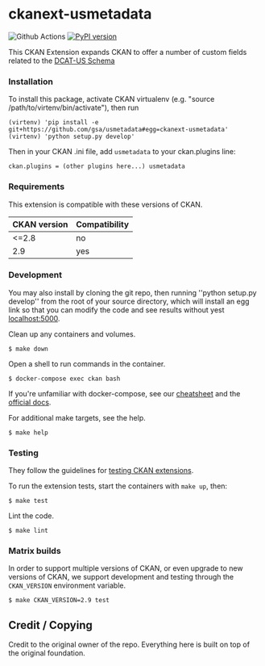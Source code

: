 # ckanext-usmetadata

![Github Actions](https://github.com/GSA/ckanext-usmetadata/actions/workflows/test.yml/badge.svg)
[![PyPI version](https://badge.fury.io/py/ckanext-usmetadata.svg)](https://badge.fury.io/py/ckanext-usmetadata)

This CKAN Extension expands CKAN to offer a number of custom fields related to the [DCAT-US Schema](https://resources.data.gov/schemas/dcat-us/v1.1/)

### Installation

To install this package, activate CKAN virtualenv (e.g. "source /path/to/virtenv/bin/activate"), then run


    (virtenv) 'pip install -e git+https://github.com/gsa/usmetadata#egg=ckanext-usmetadata'
    (virtenv) 'python setup.py develop'
    
Then in your CKAN .ini file, add `usmetadata`
to your ckan.plugins line:

	ckan.plugins = (other plugins here...) usmetadata

### Requirements

This extension is compatible with these versions of CKAN.

CKAN version | Compatibility
------------ | -------------
<=2.8        | no
2.9          | yes

### Development

You may also install by cloning the git repo, then running ''python setup.py develop'' from the root of your source
directory, which will install an egg link so that you can modify the code and see results without yest [localhost:5000](http://localhost:5000/).

Clean up any containers and volumes.

    $ make down

Open a shell to run commands in the container.

    $ docker-compose exec ckan bash

If you're unfamiliar with docker-compose, see our
[cheatsheet](https://github.com/GSA/datagov-deploy/wiki/Docker-Best-Practices#cheatsheet)
and the [official docs](https://docs.docker.com/compose/reference/).

For additional make targets, see the help.

    $ make help

### Testing

They follow the guidelines for [testing CKAN
extensions](https://docs.ckan.org/en/2.9/extensions/testing-extensions.html#testing-extensions).

To run the extension tests, start the containers with `make up`, then:

    $ make test

Lint the code.

    $ make lint


### Matrix builds

In order to support multiple versions of CKAN, or even upgrade to new versions
of CKAN, we support development and testing through the `CKAN_VERSION`
environment variable.

    $ make CKAN_VERSION=2.9 test
    
## Credit / Copying

Credit to the original owner of the repo.  Everything here is built on top of the original foundation.
